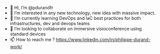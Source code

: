 - 👋 Hi, I’m @pdurandfr
- 👀 I’m interested in any new technology, new idea with massive impact.
- 🌱 I’m currently learning DevOps and IaC best practices for both infrastructures, dev and devops teams
- 💞️ I’m looking to collaborate on immersive visioconference using standard devices
- 📫 How to reach me ? https://www.linkedin.com/in/philippe-durand-work/

<!---
pdurandfr/pdurandfr is a ✨ special ✨ repository because its `README.md` (this file) appears on your GitHub profile.
You can click the Preview link to take a look at your changes.
--->
